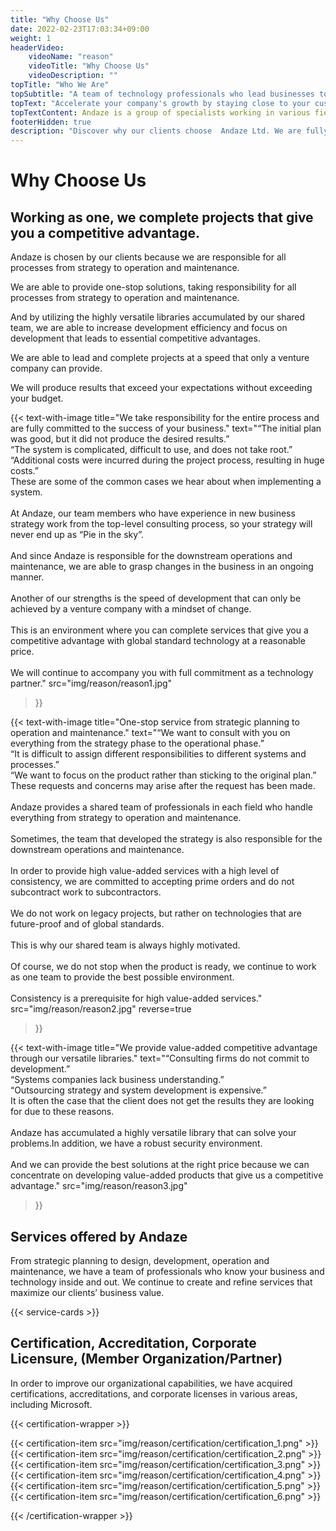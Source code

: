 ```yaml
---
title: "Why Choose Us"
date: 2022-02-23T17:03:34+09:00
weight: 1
headerVideo: 
    videoName: "reason"
    videoTitle: "Why Choose Us"
    videoDescription: ""
topTitle: "Who We Are"
topSubtitle: "A team of technology professionals who lead businesses to success"
topText: "Accelerate your company's growth by staying close to your customers"
topTextContent: Andaze is a group of specialists working in various fields. Our team of business-savvy technology professionals catches the changes in your business and proposes successful strategies that are not just a "Pie in the sky". Then, we start system development efficiently, using superior technology of global standards. We provide solutions that lead your business to success at a reasonable price using the "Andaze Method," in which every member functions as a player.
footerHidden: true
description: "Discover why our clients choose  Andaze Ltd. We are fully committed to being your technology partner for your business success, taking responsibility for the entire process from strategic planning to operations and maintenance."
---
```


# Why Choose Us

## Working as one, we complete projects that give you a competitive advantage.



Andaze is chosen by our clients because we are responsible for all processes from strategy to operation and maintenance.  

We are able to provide one-stop solutions, taking responsibility for all processes from strategy to operation and maintenance.  

And by utilizing the highly versatile libraries accumulated by our shared team, we are able to increase development efficiency and focus on development that leads to essential competitive advantages.  

We are able to lead and complete projects at a speed that only a venture company can provide.  

We will produce results that exceed your expectations without exceeding your budget.  



{{< text-with-image 
    title="We take responsibility for the entire process and are fully committed to the success of your business."
    text="“The initial plan was good, but it did not produce the desired results.”<br>“The system is complicated, difficult to use, and does not take root.”<br>“Additional costs were incurred during the project process, resulting in huge costs.”<br>These are some of the common cases we hear about when implementing a system.<br><br>At Andaze, our team members who have experience in new business strategy work from the top-level consulting process, so your strategy will never end up as “Pie in the sky”.<br><br>And since Andaze is responsible for the downstream operations and maintenance, we are able to grasp changes in the business in an ongoing manner.<br><br>Another of our strengths is the speed of development that can only be achieved by a venture company with a mindset of change.<br><br>This is an environment where you can complete services that give you a competitive advantage with global standard technology at a reasonable price.<br><br>We will continue to accompany you with full commitment as a technology partner."
    src="img/reason/reason1.jpg"
>}}

{{< text-with-image 
    title="One-stop service from strategic planning to operation and maintenance."
    text="“We want to consult with you on everything from the strategy phase to the operational phase.”<br>“It is difficult to assign different responsibilities to different systems and processes.”<br>“We want to focus on the product rather than sticking to the original plan.”<br>These requests and concerns may arise after the request has been made.<br><br>Andaze provides a shared team of professionals in each field who handle everything from strategy to operation and maintenance.<br><br>Sometimes, the team that developed the strategy is also responsible for the downstream operations and maintenance.<br><br>In order to provide high value-added services with a high level of consistency, we are committed to accepting prime orders and do not subcontract work to subcontractors.<br><br>We do not work on legacy projects, but rather on technologies that are future-proof and of global standards.<br><br>This is why our shared team is always highly motivated.<br><br>Of course, we do not stop when the product is ready, we continue to work as one team to provide the best possible environment.<br><br>Consistency is a prerequisite for high value-added services."
    src="img/reason/reason2.jpg"
    reverse=true
>}}

{{< text-with-image 
    title="We provide value-added competitive advantage through our versatile libraries."
    text="“Consulting firms do not commit to development.”<br>“Systems companies lack business understanding.”<br>“Outsourcing strategy and system development is expensive.”<br>It is often the case that the client does not get the results they are looking for due to these reasons.<br><br>Andaze has accumulated a highly versatile library that can solve your problems.In addition, we have a robust security environment.<br><br>And we can provide the best solutions at the right price because we can concentrate on developing value-added products that give us a competitive advantage."
    src="img/reason/reason3.jpg"
>}}



## Services offered by Andaze

From strategic planning to design, development, operation and maintenance, we have a team of professionals who know your business and technology inside and out. We continue to create and refine services that maximize our clients’ business value.

{{< service-cards >}}



## Certification, Accreditation, Corporate Licensure, (Member Organization/Partner)

In order to improve our organizational capabilities, we have acquired certifications, accreditations, and corporate licenses in various areas, including Microsoft.


{{< certification-wrapper >}}

{{< certification-item src="img/reason/certification/certification_1.png" >}}
{{< certification-item src="img/reason/certification/certification_2.png" >}}
{{< certification-item src="img/reason/certification/certification_3.png" >}}
{{< certification-item src="img/reason/certification/certification_4.png" >}}
{{< certification-item src="img/reason/certification/certification_5.png" >}}
{{< certification-item src="img/reason/certification/certification_6.png" >}}

{{< /certification-wrapper >}}